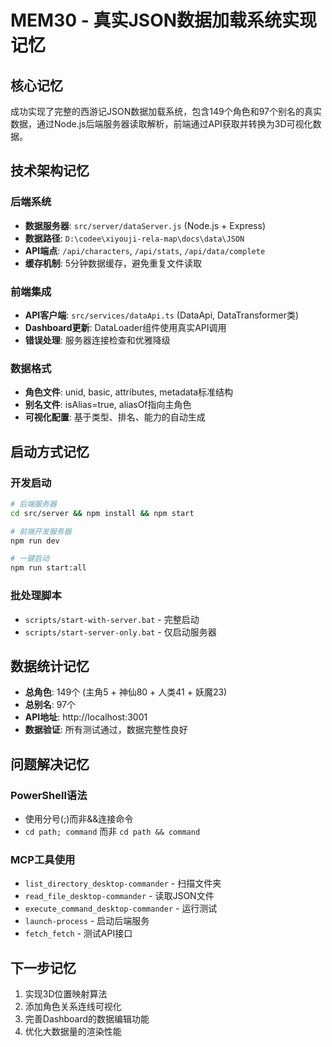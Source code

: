 # MEM30 - 真实JSON数据加载系统实现记忆

## 核心记忆
成功实现了完整的西游记JSON数据加载系统，包含149个角色和97个别名的真实数据，通过Node.js后端服务器读取解析，前端通过API获取并转换为3D可视化数据。

## 技术架构记忆

### 后端系统
- **数据服务器**: `src/server/dataServer.js` (Node.js + Express)
- **数据路径**: `D:\codee\xiyouji-rela-map\docs\data\JSON`
- **API端点**: `/api/characters`, `/api/stats`, `/api/data/complete`
- **缓存机制**: 5分钟数据缓存，避免重复文件读取

### 前端集成
- **API客户端**: `src/services/dataApi.ts` (DataApi, DataTransformer类)
- **Dashboard更新**: DataLoader组件使用真实API调用
- **错误处理**: 服务器连接检查和优雅降级

### 数据格式
- **角色文件**: unid, basic, attributes, metadata标准结构
- **别名文件**: isAlias=true, aliasOf指向主角色
- **可视化配置**: 基于类型、排名、能力的自动生成

## 启动方式记忆

### 开发启动
```bash
# 后端服务器
cd src/server && npm install && npm start

# 前端开发服务器  
npm run dev

# 一键启动
npm run start:all
```

### 批处理脚本
- `scripts/start-with-server.bat` - 完整启动
- `scripts/start-server-only.bat` - 仅启动服务器

## 数据统计记忆
- **总角色**: 149个 (主角5 + 神仙80 + 人类41 + 妖魔23)
- **总别名**: 97个
- **API地址**: http://localhost:3001
- **数据验证**: 所有测试通过，数据完整性良好

## 问题解决记忆

### PowerShell语法
- 使用分号(;)而非&&连接命令
- `cd path; command` 而非 `cd path && command`

### MCP工具使用
- `list_directory_desktop-commander` - 扫描文件夹
- `read_file_desktop-commander` - 读取JSON文件
- `execute_command_desktop-commander` - 运行测试
- `launch-process` - 启动后端服务
- `fetch_fetch` - 测试API接口

## 下一步记忆
1. 实现3D位置映射算法
2. 添加角色关系连线可视化
3. 完善Dashboard的数据编辑功能
4. 优化大数据量的渲染性能
